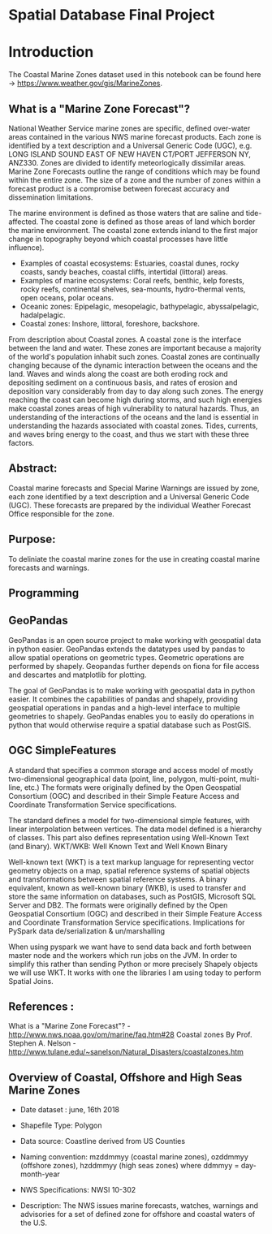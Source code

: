 # Spatial Database Final Project

# Introduction
The Coastal Marine Zones dataset used in this notebook can be found here -> https://www.weather.gov/gis/MarineZones.

## What is a "Marine Zone Forecast"?

National Weather Service marine zones are specific, defined over-water areas contained in the various NWS marine forecast products. Each zone is identified by a text description and a Universal Generic Code (UGC), e.g. LONG ISLAND SOUND EAST OF NEW HAVEN CT/PORT JEFFERSON NY, ANZ330. Zones are divided to identify meteorlogically dissimilar areas. Marine Zone Forecasts outline the range of conditions which may be found within the entire zone. The size of a zone and the number of zones within a forecast product is a compromise between forecast accuracy and dissemination limitations.

The marine environment is defined as those waters that are saline and tide-affected. The coastal zone is defined as those areas of land which border the marine environment. The coastal zone extends inland to the first major change in topography beyond which coastal processes have little influence).

- Examples of coastal ecosystems: Estuaries, coastal dunes, rocky coasts, sandy beaches, coastal cliffs, intertidal (littoral) areas.
- Examples of marine ecosystems: Coral reefs, benthic, kelp forests, rocky reefs, continental shelves, sea-mounts, hydro-thermal vents, open oceans, polar oceans.
- Oceanic zones: Epipelagic, mesopelagic, bathypelagic, abyssalpelagic, hadalpelagic.
- Coastal zones: Inshore, littoral, foreshore, backshore.

From description about Coastal zones. A coastal zone is the interface between the land and water. These zones are important because a majority of the world's population inhabit such zones. Coastal zones are continually changing because of the dynamic interaction between the oceans and the land. Waves and winds along the coast are both eroding rock and depositing sediment on a continuous basis, and rates of erosion and deposition vary considerably from day to day along such zones. The energy reaching the coast can become high during storms, and such high energies make coastal zones areas of high vulnerability to natural hazards. Thus, an understanding of the interactions of the oceans and the land is essential in understanding the hazards associated with coastal zones. Tides, currents, and waves bring energy to the coast, and thus we start with these three factors.

## Abstract:

Coastal marine forecasts and Special Marine Warnings are issued by zone, each zone identified by a text description and a Universal Generic Code (UGC). These forecasts are prepared by the individual Weather Forecast Office responsible for the zone.

## Purpose:

To deliniate the coastal marine zones for the use in creating coastal marine forecasts and warnings.

## Programming
## GeoPandas

GeoPandas is an open source project to make working with geospatial data in python easier. GeoPandas extends the datatypes used by pandas to allow spatial operations on geometric types. Geometric operations are performed by shapely. Geopandas further depends on fiona for file access and descartes and matplotlib for plotting.

The goal of GeoPandas is to make working with geospatial data in python easier. It combines the capabilities of pandas and shapely, providing geospatial operations in pandas and a high-level interface to multiple geometries to shapely. GeoPandas enables you to easily do operations in python that would otherwise require a spatial database such as PostGIS.

## OGC SimpleFeatures

A standard that specifies a common storage and access model of mostly two-dimensional geographical data (point, line, polygon, multi-point, multi-line, etc.) The formats were originally defined by the Open Geospatial Consortium (OGC) and described in their Simple Feature Access and Coordinate Transformation Service specifications.

The standard defines a model for two-dimensional simple features, with linear interpolation between vertices. The data model defined is a hierarchy of classes. This part also defines representation using Well-Known Text (and Binary). WKT/WKB: Well Known Text and Well Known Binary

Well-known text (WKT) is a text markup language for representing vector geometry objects on a map, spatial reference systems of spatial objects and transformations between spatial reference systems. A binary equivalent, known as well-known binary (WKB), is used to transfer and store the same information on databases, such as PostGIS, Microsoft SQL Server and DB2. The formats were originally defined by the Open Geospatial Consortium (OGC) and described in their Simple Feature Access and Coordinate Transformation Service specifications. Implications for PySpark data de/serialization & un/marshalling

When using pyspark we want have to send data back and forth between master node and the workers which run jobs on the JVM. In order to simplify this rather than sending Python or more precisely Shapely objects we will use WKT. It works with one the libraries I am using today to perform Spatial Joins.

## References :

What is a "Marine Zone Forecast"? - http://www.nws.noaa.gov/om/marine/faq.htm#28
Coastal zones By Prof. Stephen A. Nelson - http://www.tulane.edu/~sanelson/Natural_Disasters/coastalzones.htm

## Overview of Coastal, Offshore and High Seas Marine Zones

- Date dataset : june, 16th 2018
- Shapefile Type: Polygon
- Data source: Coastline derived from US Counties
- Naming convention: mzddmmyy (coastal marine zones), ozddmmyy (offshore zones), hzddmmyy (high seas zones) where ddmmyy = day-month-year

- NWS Specifications: NWSI 10-302
- Description: The NWS issues marine forecasts, watches, warnings and advisories for a set of defined zone for offshore and coastal waters of the U.S.
